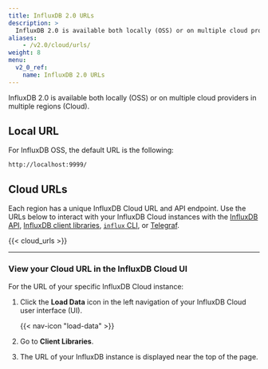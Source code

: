 ```yaml
---
title: InfluxDB 2.0 URLs
description: >
  InfluxDB 2.0 is available both locally (OSS) or on multiple cloud providers in multiple regions (Cloud).
aliases:
    - /v2.0/cloud/urls/
weight: 8
menu:
  v2_0_ref:
    name: InfluxDB 2.0 URLs
---
```


InfluxDB 2.0 is available both locally (OSS) or on multiple cloud providers in multiple regions (Cloud).

## Local URL

For InfluxDB OSS, the default URL is the following:

```
http://localhost:9999/
```

## Cloud URLs

Each region has a unique InfluxDB Cloud URL and API endpoint.
Use the URLs below to interact with your InfluxDB Cloud instances with the
[InfluxDB API](/v2.0/reference/api/), [InfluxDB client libraries](/v2.0/reference/api/client-libraries/),
[`influx` CLI](/v2.0/reference/cli/influx/), or [Telegraf](/v2.0/write-data/use-telegraf/).

{{< cloud_urls >}}

---

### View your Cloud URL in the InfluxDB Cloud UI
For the URL of your specific InfluxDB Cloud instance:

1. Click the **Load Data** icon in the left navigation of your InfluxDB Cloud user interface (UI).

    {{< nav-icon "load-data" >}}

2. Go to **Client Libraries**.
3. The URL of your InfluxDB instance is displayed near the top of the page.
